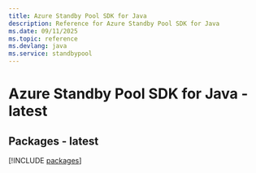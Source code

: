 ```yaml
---
title: Azure Standby Pool SDK for Java
description: Reference for Azure Standby Pool SDK for Java
ms.date: 09/11/2025
ms.topic: reference
ms.devlang: java
ms.service: standbypool
---
```

# Azure Standby Pool SDK for Java - latest
## Packages - latest
[!INCLUDE [packages](standby-pool-index.md)]